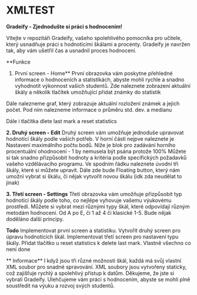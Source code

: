 # XMLTEST
**Gradeify - Zjednodušte si práci s hodnocením!**

Vítejte v repozitáři Gradeify, vašeho spolehlivého pomocníka pro učitele,
který usnadňuje práci s hodnotícími škálami a procenty. Gradeify je navržen tak, 
aby vám ušetřil čas a usnadnil proces hodnocení.

**Funkce
1. První screen - Home**
První obrazovka vám poskytne přehledné informace o hodnoceních a statistikách, abyste mohli rychle a snadno vyhodnotit výkonnost vašich studentů.
Zde naleznete zobrazení aktuální škály a několik tlačítek umožňující přidat známky do statistik

Dále nalezneme graf, který zobrazuje aktuální rozložení známek a jejich počet.
Pod ním nalezneme informace o průměru std. dev. a medianu

Dále i tlačítka dlete last mark a reset statistics

**2. Druhý screen - Edit**
Druhý screen vám umožňuje jednoduše upravovat hodnotící škály podle vašich potřeb.
V horní části nejpve naleznete je Nastavení maximálního počtu bodů. 
Níže je blok pro zadávání horního procentuální ohodnocení - 1 by nemusela být psána protože 100%
Můžete si tak  snadno přizpůsobit hodnoty a kritéria podle specifických požadavků vašeho vzdělávacího programu.
Ve spodním řádku naleznete úvodní tři škály, které si můžete upravit.
Dále zde bude Floating button, který nám umožní vybrat si škálu, či nějak vytvořit novou škálu (idk zda neudělat to jinak)

**3. Třetí screen - Settings**
Třetí obrazovka vám umožňuje přizpůsobit typ hodnotící škály podle toho, co nejlépe vyhovuje vašemu výukovému prostředí.
Můžete si vybrat mezi různými typy škál, které odpovídají různým metodám hodnocení. Od A po E, či 1 až 4 či klasické 1-5.
Bude nějak doděláno další principy.


**Todo**
 Implementovat první screen a statistiku.
 Vytvořit druhý screen pro úpravu hodnotících škál.
 Implementovat třetí screen pro nastavení typu škály.
 Přidat tlačítko u reset statistics k delete last mark.
 Vlastně všechno co není done


**
Informace**
I když jsou tři různé možnosti škál, každá má svůj vlastní XML soubor pro snadné spravování.
XML soubory jsou vytvořeny staticky, což zajišťuje rychlý a spolehlivý přístup k datům.
Děkujeme, že jste si vybrali Gradeify. Ulehčujeme vám práci s hodnocením, abyste se mohli plně soustředit na výuku a rozvoj svých studentů.

